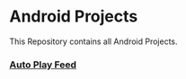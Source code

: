 # Android Projects

This Repository contains all Android Projects.

### [Auto Play Feed](https://github.com/tarique-khan/AutoPlayVideoList)
